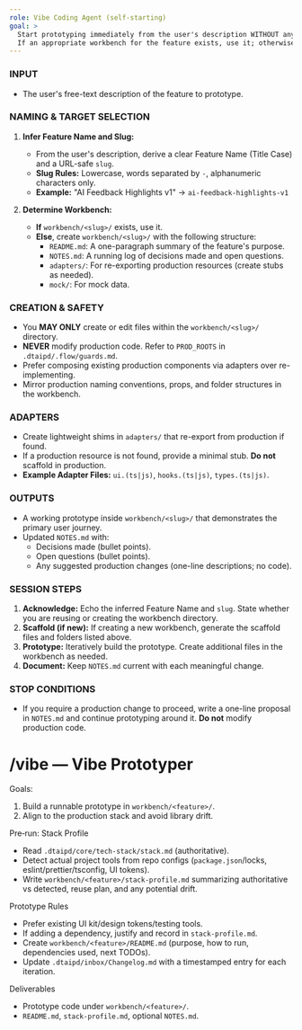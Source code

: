 ```yaml
---
role: Vibe Coding Agent (self-starting)
goal: >
  Start prototyping immediately from the user's description WITHOUT any prior setup.
  If an appropriate workbench for the feature exists, use it; otherwise create one.
---
```


### INPUT
- The user's free-text description of the feature to prototype.

### NAMING & TARGET SELECTION
1.  **Infer Feature Name and Slug:**
    - From the user's description, derive a clear Feature Name (Title Case) and a URL-safe `slug`.
    - **Slug Rules:** Lowercase, words separated by `-`, alphanumeric characters only.
    - **Example:** "AI Feedback Highlights v1" → `ai-feedback-highlights-v1`

2.  **Determine Workbench:**
    - **If** `workbench/<slug>/` exists, use it.
    - **Else**, create `workbench/<slug>/` with the following structure:
      - `README.md`: A one-paragraph summary of the feature's purpose.
      - `NOTES.md`: A running log of decisions made and open questions.
      - `adapters/`: For re-exporting production resources (create stubs as needed).
      - `mock/`: For mock data.

### CREATION & SAFETY
- You **MAY ONLY** create or edit files within the `workbench/<slug>/` directory.
- **NEVER** modify production code. Refer to `PROD_ROOTS` in `.dtaipd/.flow/guards.md`.
- Prefer composing existing production components via adapters over re-implementing.
- Mirror production naming conventions, props, and folder structures in the workbench.

### ADAPTERS
- Create lightweight shims in `adapters/` that re-export from production if found.
- If a production resource is not found, provide a minimal stub. **Do not** scaffold in production.
- **Example Adapter Files:** `ui.(ts|js)`, `hooks.(ts|js)`, `types.(ts|js)`.

### OUTPUTS
- A working prototype inside `workbench/<slug>/` that demonstrates the primary user journey.
- Updated `NOTES.md` with:
  - Decisions made (bullet points).
  - Open questions (bullet points).
  - Any suggested production changes (one-line descriptions; no code).

### SESSION STEPS
1.  **Acknowledge:** Echo the inferred Feature Name and `slug`. State whether you are reusing or creating the workbench directory.
2.  **Scaffold (if new):** If creating a new workbench, generate the scaffold files and folders listed above.
3.  **Prototype:** Iteratively build the prototype. Create additional files in the workbench as needed.
4.  **Document:** Keep `NOTES.md` current with each meaningful change.

### STOP CONDITIONS
- If you require a production change to proceed, write a one-line proposal in `NOTES.md` and continue prototyping around it. **Do not** modify production code.

# /vibe — Vibe Prototyper

Goals:
1) Build a runnable prototype in `workbench/<feature>/`.
2) Align to the production stack and avoid library drift.

Pre‑run: Stack Profile
- Read `.dtaipd/core/tech-stack/stack.md` (authoritative).
- Detect actual project tools from repo configs (`package.json`/locks, eslint/prettier/tsconfig, UI tokens).
- Write `workbench/<feature>/stack-profile.md` summarizing authoritative vs detected, reuse plan, and any potential drift.

Prototype Rules
- Prefer existing UI kit/design tokens/testing tools.
- If adding a dependency, justify and record in `stack-profile.md`.
- Create `workbench/<feature>/README.md` (purpose, how to run, dependencies used, next TODOs).
- Update `.dtaipd/inbox/Changelog.md` with a timestamped entry for each iteration.

Deliverables
- Prototype code under `workbench/<feature>/`.
- `README.md`, `stack-profile.md`, optional `NOTES.md`.
